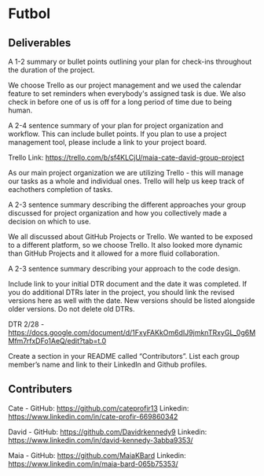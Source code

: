 # Futbol

## Deliverables 

A 1-2 summary or bullet points outlining your plan for check-ins throughout the duration of the project.

We choose Trello as our project management and we used the calendar feature to set reminders when everybody's assigned task is due. We also check in before one of us is off for a long period of time due to being human. 

A 2-4 sentence summary of your plan for project organization and workflow. This can include bullet points. If you plan to use a project management tool, please include a link to your project board.

Trello Link: https://trello.com/b/sf4KLCjU/maia-cate-david-group-project

As our main project organization we are utilizing Trello - this will manage our tasks as a whole and individual ones. Trello will help us keep track of eachothers completion of tasks. 

A 2-3 sentence summary describing the different approaches your group discussed for project organization and how you collectively made a decision on which to use.

We all discussed about GitHub Projects or Trello. We wanted to be exposed to a different platform, so we choose Trello. It also looked more dynamic than GitHub Projects and it allowed for a more fluid collaboration. 

A 2-3 sentence summary describing your approach to the code design.

Include link to your initial DTR document and the date it was completed. If you do additional DTRs later in the project, you should link the revised versions here as well with the date. New versions should be listed alongside older versions. Do not delete old DTRs.

DTR 2/28 - https://docs.google.com/document/d/1FxyFAKkOm6dIJ9jmknTRxyGL_0g6MMfm7rfxDFo1AeQ/edit?tab=t.0

Create a section in your README called “Contributors”. List each group member’s name and link to their LinkedIn and Github profiles.

## Contributers

Cate - 
GitHub: https://github.com/cateprofir13
Linkedin: https://www.linkedin.com/in/cate-profir-669860342

David - 
GitHub: https://github.com/Davidrkennedy9
Linkedin: https://www.linkedin.com/in/david-kennedy-3abba9353/

Maia -
GitHub: https://github.com/MaiaKBard
Linkedin: https://www.linkedin.com/in/maia-bard-065b75353/
